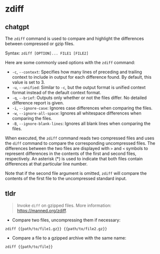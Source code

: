 # zdiff 
## chatgpt 
The `zdiff` command is used to compare and highlight the differences between compressed or gzip files. 

Syntax: `zdiff [OPTION]... FILE1 [FILE2]`

Here are some commonly used options with the `zdiff` command:

- `-c`, `--context`: Specifies how many lines of preceding and trailing context to include in output for each difference found. By default, this value is set to 3.
- `-u`, `--unified`: Similar to `-c`, but the output format is unified context format instead of the default context format.
- `-q`, `--brief`: Outputs only whether or not the files differ. No detailed difference report is given.
- `-i`, `--ignore-case`: Ignores case differences when comparing the files.
- `-w`, `--ignore-all-space`: Ignores all whitespace differences when comparing the files.
- `-B`, `--ignore-blank-lines`: Ignores all blank lines when comparing the files.

When executed, the `zdiff` command reads two compressed files and uses the `diff` command to compare the corresponding uncompressed files. The differences between the two files are displayed with `>` and `<` symbols to represent differences in the contents of the first and second files, respectively. An asterisk (*) is used to indicate that both files contain differences at that particular line number. 

Note that if the second file argument is omitted, `zdiff` will compare the contents of the first file to the uncompressed standard input. 

## tldr 
 
> Invoke `diff` on gzipped files.
> More information: <https://manned.org/zdiff>.

- Compare two files, uncompressing them if necessary:

`zdiff {{path/to/file1.gz}} {{path/to/file2.gz}}`

- Compare a file to a gzipped archive with the same name:

`zdiff {{path/to/file}}`
